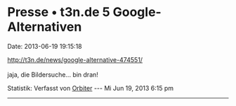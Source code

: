 Presse • t3n.de 5 Google-Alternativen
=====================================

Date: 2013-06-19 19:15:18

<http://t3n.de/news/google-alternative-474551/>\
\
jaja, die Bildersuche\... bin dran!

Statistik: Verfasst von
[Orbiter](http://forum.yacy-websuche.de/memberlist.php?mode=viewprofile&u=2)
--- Mi Jun 19, 2013 6:15 pm

------------------------------------------------------------------------
